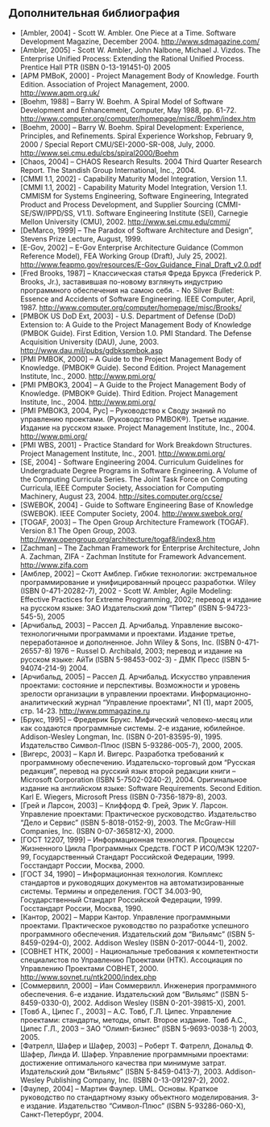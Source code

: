 ## Дополнительная библиография

- [Ambler, 2004] - Scott W. Ambler. One Piece at a Time. Software Development
Magazine, December 2004. http://www.sdmagazine.com/
- [Ambler, 2005] - Scott W. Ambler, John Nalbone, Michael J. Vizdos. The
Enterprise Unified Process: Extending the Rational Unified Process. Prentice
Hall PTR (ISBN 0-13-191451-0) 2005
- [APM PMBoK, 2000] - Project Management Body of Knowledge. Fourth Edition.
Association of Project Management, 2000.
http://www.apm.org.uk/
- [Boehm, 1988] – Barry W. Boehm. A Spiral Model of Software Development and
Enhancement, Computer, May 1988, pp. 61-72.
http://www.computer.org/computer/homepage/misc/Boehm/index.htm
- [Boehm, 2000] – Barry W. Boehm. Spiral Development: Experience, Principles,
and Refinements. Spiral Experience Workshop, February 9, 2000 / Special Report
CMU/SEI-2000-SR-008, July, 2000. http://www.sei.cmu.edu/cbs/spiral2000/Boehm  
- [Chaos, 2004] – CHAOS Research Results. 2004 Third Quarter Research Report.
The Standish Group International, Inc., 2004.
- [CMMI 1.1, 2002] - Capability Maturity Model Integration, Version 1.1. [CMMI
1.1, 2002] - Capability Maturity Model Integration, Version 1.1. CMMISM for
Systems Engineering, Software Engineering, Integrated Product and Process
Development, and Supplier Sourcing (CMMI-SE/SW/IPPD/SS, V1.1). Software
Engineering Institute (SEI), Carnegie Mellon University (CMU), 2002.
http://www.sei.cmu.edu/cmmi/
- [DeMarco, 1999] – The Paradox of Software Architecture and Design”, Stevens
Prize Lecture, August, 1999.
- [E-Gov, 2002] – E-Gov Enterprise Architecture Guidance (Common Reference
Model), FEA Working Group (Draft), July 25, 2002].
http://www.feapmo.gov/resources/E-Gov_Guidance_Final_Draft_v2.0.pdf
- [Fred Brooks, 1987] – Классическая статья Фреда Брукса (Frederick P. Brooks,
Jr.), заставившая по-новому взглянуть индустрию программного обеспечения на
самою себя. - No Silver Bullet: Essence and Accidents of Software Engineering.
IEEE Computer, April, 1987. http://www.computer.org/computer/homepage/misc/Brooks/
- [PMBOK US DoD Ext, 2003] - U.S. Department of Defense (DoD) Extension to: A
Guide to the Project Management Body of Knowledge (PMBOK Guide). First Edition,
Version 1.0. PMI Standard. The Defense Acquisition University (DAU), June, 2003. http://www.dau.mil/pubs/gdbkspmbok.asp
- [PMI PMBOK, 2000] – A Guide to the Project Management Body of Knowledge.
(PMBOK® Guide). Second Edition. Project Management Institute, Inc., 2000.
http://www.pmi.org/
- [PMI PMBOK3, 2004] – A Guide to the Project Management Body of Knowledge.
(PMBOK® Guide). Third Edition. Project Management Institute, Inc., 2004.
http://www.pmi.org/
- [PMI PMBOK3, 2004, Рус] – Руководство к Своду знаний по управлению проектами.
(Руководство PMBOK®). Третье издание. Издание на русском языке. Project
Management Institute, Inc., 2004. http://www.pmi.org/
- [PMI WBS, 2001] - Practice Standard for Work Breakdown Structures. Project
Management Institute, Inc., 2001. http://www.pmi.org/
- [SE, 2004] - Software Engineering 2004. Curriculum Guidelines for
Undergraduate Degree Programs in Software Engineering. A Volume of the
Computing Curricula Series. The Joint Task Force on Computing Curricula, IEEE
Computer Society, Association for Computing Machinery, August 23, 2004.
http://sites.computer.org/ccse/
- [SWEBOK, 2004] - Guide to Software Engineering Base of Knowledge (SWEBOK).
IEEE Computer Society, 2004. http://www.swebok.org/
- [TOGAF, 2003] – The Open Group Architecture Framework (TOGAF). Version 8.1
The Open Group, 2003. http://www.opengroup.org/architecture/togaf8/index8.htm 
- [Zachman] – The Zachman Framework for Enterprise Architecture, John A.
Zachman, ZIFA - Zachman Institute for Framework Advancement. http://www.zifa.com
- [Амблер, 2002] – Скотт Амблер. Гибкие технологии: экстремальное
программирование и унифицированный процесс разработки. Wiley (ISBN
0-471-20282-7), 2002 - Scott W. Ambler, Agile Modeling: Effective Practices for
Extreme Programming, 2002; перевод и издание на русском языке: ЗАО Издательский
дом “Питер” (ISBN 5-94723-545-5), 2005
- [Арчибальд, 2003] – Рассел Д. Арчибальд. Управление высоко-технологичными
программами и проектами. Издание третье, переработанное и дополненное. John
Wiley & Sons, Inc. (ISBN 0-471-26557-8) 1976 – Russel D. Archibald, 2003;
перевод и издание на русском языке: АйТи (ISBN 5-98453-002-3) -  ДМК Пресс
(ISBN 5-94074-214-9) 2004.
- [Арчибальд, 2005] – Рассел Д. Арчибальд. Искусство управления проектами:
состояние и перспективы. Возможности и уровень зрелости организации в
управлении проектами. Информационно-аналитический журнал “Управление
проектами”, N1 (1), март 2005, стр. 14-23. http://www.pmmagazine.ru
- [Брукс, 1995] – Фредерик Брукс. Мифический человеко-месяц или как создаются
программные системы. 2-е издание, юбилейное. Addison-Wesley Longman, Inc. (ISBN
0-201-83595-9), 1995. Издательство Символ-Плюс (ISBN 5-93286-005-7), 2000, 2005.
- [Вигерс, 2003] – Карл И. Вигерс. Разработка требований к программному
обеспечению.  Издательско-торговый дом “Русская редакция”, перевод на русский
язык второй редакции книги – Microsoft Corporation (ISBN 5-7502-0240-2), 2004.
Оригинальное издание на английском языке: Software Requirements. Second
Edition. Karl E. Wiegers, Microsoft Press (ISBN 0-7356-1879-8), 2003.
- [Грей и Ларсон, 2003] – Клиффорд Ф. Грей, Эрик У. Ларсон. Управление
проектами: Практическое русководство.  Издательство “Дело и Сервис” (ISBN
5-8018-0152-9), 2003. The McGraw-Hill Companies, Inc. (ISBN 0-07-365812-X), 2000.
- [ГОСТ 12207, 1999] – Информационная технология. Процессы Жизненного Цикла
Программных Средств. ГОСТ Р ИСО/МЭК 12207-99, Государственный Стандарт
Российской Федерации, 1999. Госстандарт России, Москва, 2000.
- [ГОСТ 34, 1990] – Информационная технология. Комплекс стандартов и
руководящих документов на автоматизированные системы. Термины и определения.
ГОСТ 34.003-90, Государственный Стандарт Российской Федерации, 1999.
Госстандарт России, Москва, 1990.
- [Кантор, 2002] – Марри Кантор. Управление программными проектами.
Практическое руководство по разработке успешного программного обеспечения.
Издательский дом “Вильямс” (ISBN 5-8459-0294-0), 2002. Addison Wesley (ISBN
0-2017-0044-1), 2002.
- [СОВНЕТ НТК, 2000] - Национальные требования к компетентности специалистов по
Управлению Проектами (НТК). Ассоциация по Управлению Проектами СОВНЕТ, 2000.
http://www.sovnet.ru/ntk2000/index.php
- [Соммервилл, 2000] – Иан Соммервилл. Инженерия программного обеспечения. 6-е
издание. Издательский дом “Вильямс” (ISBN 5-8459-0330-0), 2002. Addison Wesley
(ISBN 0-201-39815-X), 2001.
- [Товб А., Ципес Г., 2003] – А.С. Товб, Г.Л. Ципес. Управление проектами:
стандарты, методы, опыт. Второе издание. Товб А.С., Ципес Г.Л., 2003 – ЗАО
“Олимп-Бизнес” (ISBN 5-9693-0038-1) 2003, 2005.
- [Фатрелл, Шафер и Шафер, 2003] – Роберт Т. Фатрелл, Дональд Ф. Шафер, Линда
И. Шафер. Управление программными проектами: достижение оптимального качества
при минимуме затрат. Издательский дом “Вильямс” (ISBN 5-8459-0413-7), 2003.
Addison-Wesley Publishing Company, Inc. (ISBN 0-13-091297-2), 2002.
- [Фаулер, 2004] – Мартин Фаулер. UML. Основы. Краткое руководство по
стандартному языку объектного моделирования. 3-е издание. Издательство
“Символ-Плюс” (ISBN 5-93286-060-X), Санкт-Петербург, 2004.
